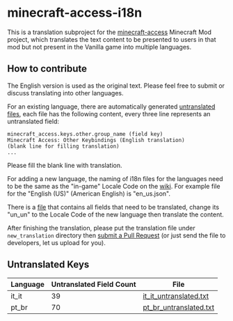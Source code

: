 # minecraft-access-i18n

This is a translation subproject for the [minecraft-access](https://github.com/khanshoaib3/minecraft-access) Minecraft Mod project, which translates the text content to be presented to users in that mod but not present in the Vanilla game into multiple languages.

## How to contribute

The English version is used as the original text.
Please feel free to submit or discuss translating into other languages.

For an existing language, there are automatically generated [untranslated files](#untranslated-keys), each file has the following content, every three line represents an untranslated field:

```text
minecraft_access.keys.other.group_name (field key)
Minecraft Access: Other Keybindings (English translation)
(blank line for filling translation)
...
```

Please fill the blank line with translation.

For adding a new language, the naming of i18n files for the languages need to be the same as the "in-game" Locale Code on the [wiki](https://minecraft.wiki/w/Language#Languages). For example file for the "English (US)" (American English) is "en_us.json".

There is a [file](.ci/not_translated/un_un_untranslated.txt) that contains all fields that need to be translated, change its "un_un" to the Locale Code of the new language then translate the content.

After finishing the translation, please put the translation file under `new_translation` directory then [submit a Pull Request](https://docs.github.com/en/pull-requests/collaborating-with-pull-requests/proposing-changes-to-your-work-with-pull-requests/creating-a-pull-request) (or just send the file to developers, let us upload for you).

## Untranslated Keys

| Language | Untranslated Field Count | File |
|----------|--------------------------|------|
| it_it | 39 | [it_it_untranslated.txt](.ci/not_translated/it_it_untranslated.txt) |
| pt_br | 70 | [pt_br_untranslated.txt](.ci/not_translated/pt_br_untranslated.txt) |
